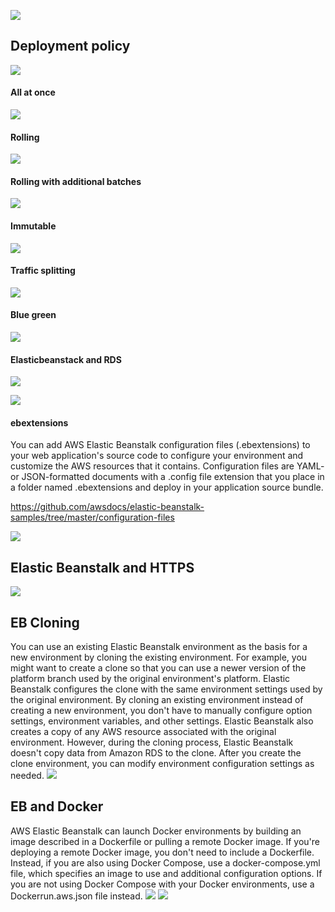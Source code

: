 ![](../images/2021-09-21-06-52-25.png)

## Deployment policy
 ![](../images/2021-09-21-07-10-24.png)

#### All at once
 ![](../images/2021-09-21-07-11-28.png)

#### Rolling
![](../images/2021-09-21-07-12-21.png)

#### Rolling with additional batches
![](../images/2021-09-21-07-14-24.png)

#### Immutable
![](../images/2021-09-21-07-15-46.png)

#### Traffic splitting
![](../images/2021-09-21-07-16-37.png)

#### Blue green
![](../images/2021-09-21-07-17-30.png)

#### Elasticbeanstack and RDS
![](../images/2021-09-21-07-21-30.png)

![](../images/2021-09-21-07-23-17.png)

#### ebextensions
You can add AWS Elastic Beanstalk configuration files (.ebextensions) to your web application's source code to configure your environment and customize the AWS resources that it contains. Configuration files are YAML- or JSON-formatted documents with a .config file extension that you place in a folder named .ebextensions and deploy in your application source bundle.

https://github.com/awsdocs/elastic-beanstalk-samples/tree/master/configuration-files

![](../images/2021-09-21-07-26-17.png)

##  Elastic Beanstalk and HTTPS
![](../images/2021-09-21-07-27-46.png)

## EB Cloning
You can use an existing Elastic Beanstalk environment as the basis for a new environment by cloning the existing environment. For example, you might want to create a clone so that you can use a newer version of the platform branch used by the original environment's platform. Elastic Beanstalk configures the clone with the same environment settings used by the original environment. By cloning an existing environment instead of creating a new environment, you don't have to manually configure option settings, environment variables, and other settings. Elastic Beanstalk also creates a copy of any AWS resource associated with the original environment. However, during the cloning process, Elastic Beanstalk doesn't copy data from Amazon RDS to the clone. After you create the clone environment, you can modify environment configuration settings as needed.
![](../images/2021-09-21-07-30-25.png)

## EB and Docker 
AWS Elastic Beanstalk can launch Docker environments by building an image described in a Dockerfile or pulling a remote Docker image. If you're deploying a remote Docker image, you don't need to include a Dockerfile. Instead, if you are also using Docker Compose, use a docker-compose.yml file, which specifies an image to use and additional configuration options. If you are not using Docker Compose with your Docker environments, use a Dockerrun.aws.json file instead.
![](../images/2021-09-21-07-33-37.png)
![](../images/2021-09-21-07-34-45.png)